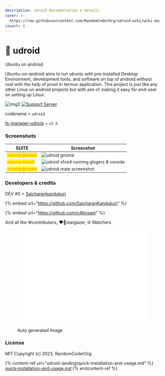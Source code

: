 ```yaml
---
description: udroid Documentation & details
cover: >-
  https://raw.githubusercontent.com/RandomCoderOrg/udroid-wiki/wiki-main/.gitbook/assets/cover-new.jpg
coverY: 0
---
```


# 🐧 udroid

Ubuntu on android

Ubuntu-on-android aims to run ubuntu with pre-installed Desktop Environment, development tools, and software on top of android without root with the help of proot in termux application. This project is just like any other Linux on android projects but with aim of making it easy for end-user on setting up Linux.

![img2](https://badges.frapsoft.com/os/v1/open-source.svg?v=103) [![Support Server](https://img.shields.io/discord/892727774828199976?color=blue\&label=join%20%23udroid\&logo=discord\&logoColor=white\&style=for-the-badge)](https://discord.gg/h7wZ9BfbU9)

codename = `udroid`

[fs-manager-udroid](https://github.com/RandomCoderOrg/fs-manager-udroid) = `v2.5`

### Screenshots

| SUITE                                              | Screenshot                                                                                                                              |
| -------------------------------------------------- | --------------------------------------------------------------------------------------------------------------------------------------- |
| <mark style="color:orange;">**jammy:gnome**</mark> | ![udroid gnome](https://raw.githubusercontent.com/RandomCoderOrg/ubuntu-on-android/modified/assets/jammy\_gnome.png)                    |
| <mark style="color:orange;">**jammy:xfce4**</mark> | ![udroid xfce4 running glxgers & vscode](https://cdn.discordapp.com/attachments/892736843349626921/1062796366222458944/image0.jpg)      |
| <mark style="color:orange;">**jammy:gnome**</mark> | ![udroid mate screenshot](https://raw.githubusercontent.com/RandomCoderOrg/ubuntu-on-android/modified/assets/IMG\_20211014\_084106.jpg) |

### Developers & credits

DEV #0 = [Saicharankandukuri](https://github.com/SaicharanKandukuri)

{% embed url="https://github.com/SaicharanKandukuri" %}

{% embed url="https://github.com/c4ttysam" %}

And all the ⚒️contributors, ❤️‍🔥stargazer, 🌐 Watchers

<figure><img src="https://raw.githubusercontent.com/RandomCoderOrg/misc-worflows/main/metrics.plugin.people.repository.svg" alt=""><figcaption><p>Auto generated Image</p></figcaption></figure>

### License

MIT Copyright (c) 2023, RandomCoderOrg

{% content-ref url="udroid-landing/quick-installation-and-usage.md" %}
[quick-installation-and-usage.md](udroid-landing/quick-installation-and-usage.md)
{% endcontent-ref %}
